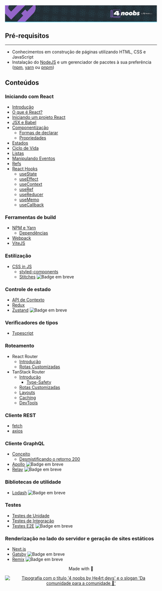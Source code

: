 <p align="center">
  <a href="https://github.com/he4rt/4noobs" target="_blank">
    <img src="../assets/global/header-4noobs.svg" alt="Cabeçalho do repositório representado pelo logotipo da He4rt, simbolizado por um coração roxo, na esquerda e a tipografia '4 noobs by He4rt devs' na direita">
  </a>
</p>

## **Pré-requisitos**

---

- Conhecimentos em construção de páginas utilizando HTML, CSS e JavaScript
- Instalação do [NodeJS](https://nodejs.org/pt-br/download/) e um gerenciador de pacotes à sua preferência ([npm](https://www.npmjs.com/), [yarn](https://classic.yarnpkg.com/pt-BR/docs/install) ou [pnpm](https://pnpm.io/))

## **Conteúdos**

### Iniciando com React

- [Introdução](./Iniciando%20com%20React/1-Introducao.md)
- [O que é React?](./Iniciando%20com%20React/2-O%20que%20e%20React.md)
- [Iniciando um projeto React](./Iniciando%20com%20React/2.1-iniciando%20um%20projeto%20react.md)
- [JSX e Babel](./Iniciando%20com%20React/3-JSX%20e%20Babel.md)
- [Componentização](./Iniciando%20com%20React/4-Componentizacao.md)
  - [Formas de declarar](./Iniciando%20com%20React/4.1-FormasDeDeclarar.md)
  - [Propriedades](./Iniciando%20com%20React/4.2-Propriedades.md)
- [Estados](./Iniciando%20com%20React/5-Estados.md)
- [Ciclo de Vida](./Iniciando%20com%20React/6-Ciclo-de-vida.md)
- [Listas](./Iniciando%20com%20React/Listas-no-react.md)
- [Manipulando Eventos](./Iniciando%20com%20React/7-Manipulando%20Eventos.md)
- [Refs](./Iniciando%20com%20React/Refs.md)
- [React Hooks](<./Iniciando%20com%20React/()-React%20Hooks.md>)
  - [useState](<./Iniciando%20com%20React/().1-useState.md>)
  - [useEffect](<./Iniciando%20com%20React/().2-useEffect.md>)
  - [useContext](<./Iniciando%20com%20React/().3-useContext.md>)
  - [useRef](<./Iniciando%20com%20React/().4-useRef.md>)
  - [useReducer](<./Iniciando%20com%20React/().5-useReducer.md>)
  - [useMemo](<./Iniciando%20com%20React/().6-useMemo.md>)
  - [useCallback](<./Iniciando%20com%20React/().7-useCallback.md>)

### Ferramentas de build

<!-- Comentar sobre npm e clientes alternativos como o yarn ou pnpm -->

- [NPM e Yarn](./Ferramentas%20de%20build/1-npm-yarn.md)
  - [Dependências](./Ferramentas%20de%20build/1.1-O-que-são-dependências.md)
- [Webpack](./Ferramentas%20de%20build/2-Webpack.md)
- [ViteJS](./Ferramentas%20de%20build/3-Vite.md)

### Estilização

- [CSS in JS](./Estilizacao/CSS-in-JS.md)
  - [styled-components](./Estilizacao/3.1-styled-components.md)
  - [Stitches]() <img alt="Badge em breve" src="https://img.shields.io/badge/-EM%20BREVE-red">

### Controle de estado

- [API de Contexto](./Controle%20de%20estado/1-API-de-Contexto.md)
- [Redux](./Controle%20de%20estado/2-Redux.md)
- [Zustand]() <img alt="Badge em breve" src="https://img.shields.io/badge/-EM%20BREVE-red">

### Verificadores de tipos

- [Typescript](./Verificadores%20de%20Tipo/Typescript.md)

### Roteamento

- React Router
  - [Introdução](./Roteamento/React-Router/1-Introducao.md)
  - [Rotas Customizadas](./Roteamento/React-Router/2-Rotas-customizadas.md)
- TanStack Router
  - [Introdução](./Roteamento/TanStack-Router/1-Introducao.md)
    - [Type-Safety](./Roteamento/TanStack-Router/1.1-Type-Safety.md)
  - [Rotas Customizadas](./Roteamento/TanStack-Router/2-Rotas-customizadas.md)
  - [Layouts](./Roteamento/TanStack-Router/3-Layouts.md)
  - [Caching](./Roteamento/TanStack-Router/4-Caching.md)
  - [DevTools](./Roteamento/TanStack-Router/5-DevTools.md)

### Cliente REST

- [fetch](./Cliente%20REST/1-Fetch.md)
- [axios](./Cliente%20REST/2-Axios.md)

### Cliente GraphQL

- [Conceito](./Cliente%20GraphQL/1-Conceito.md)
  - [Desmistificando o retorno 200](./Cliente%20GraphQL/1.1-Desmistificando-200.md)
- [Apollo]() <img alt="Badge em breve" src="https://img.shields.io/badge/-EM%20BREVE-red">
- [Relay]() <img alt="Badge em breve" src="https://img.shields.io/badge/-EM%20BREVE-red">

### Bibliotecas de utilidade

- [Lodash]() <img alt="Badge em breve" src="https://img.shields.io/badge/-EM%20BREVE-red">

### Testes

- [Testes de Unidade](./Testes/1-testes-unitarios.md)
- [Testes de Integração](./Testes/2-testes-de-integracao.md)
- [Testes E2E]() <img alt="Badge em breve" src="https://img.shields.io/badge/-EM%20BREVE-red">

### Renderização no lado do servidor e geração de sites estáticos

- [Next.js](./Renderizacao%20no%20Servidor/1-Nextjs.md)
- [Gatsby]() <img alt="Badge em breve" src="https://img.shields.io/badge/-EM%20BREVE-red">
- [Remix]() <img alt="Badge em breve" src="https://img.shields.io/badge/-EM%20BREVE-red">

<p align="center">Made with 💜</p>

<p align="center">
  <a href="https://github.com/he4rt/4noobs" target="_blank">
    <img src="../assets/global/footer-4noobs.svg" width="380" alt="Tipografia com o título '4 noobs by He4rt devs' e o slogan 'Da comunidade para a comunidade 💜'" >
  </a>
</p>

